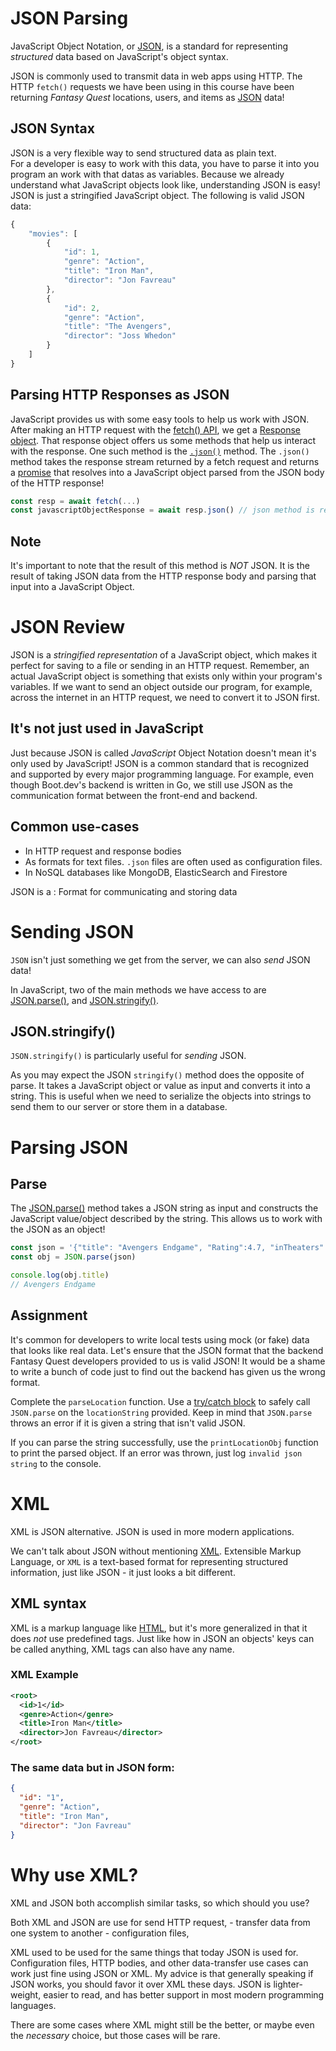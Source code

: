 # JSON Parsing

JavaScript Object Notation, or [JSON](https://developer.mozilla.org/en-US/docs/Learn/JavaScript/Objects/JSON), is a standard for representing *structured* data based on JavaScript's object syntax.

JSON is commonly used to transmit data in web apps using HTTP. The HTTP `fetch()` requests we have been using in this course have been returning *Fantasy Quest* locations, users, and items as [JSON](https://developer.mozilla.org/en-US/docs/Learn/JavaScript/Objects/JSON) data!

## JSON Syntax

JSON is a very flexible way to send structured data as plain text.  
For a developer is easy to work with this data, you have to parse it into you program an work with that datas as variables. 
Because we already understand what JavaScript objects look like, understanding JSON is easy! JSON is just a stringified JavaScript object. The following is valid JSON data:

```js
{
    "movies": [
        {
            "id": 1,
            "genre": "Action",
            "title": "Iron Man",
            "director": "Jon Favreau"
        },
        {
            "id": 2,
            "genre": "Action",
            "title": "The Avengers",
            "director": "Joss Whedon"
        }
    ]
}
```

## Parsing HTTP Responses as JSON

JavaScript provides us with some easy tools to help us work with JSON. After making an HTTP request with the [fetch() API](https://developer.mozilla.org/en-US/docs/Web/API/Fetch_API), we get a [Response object](https://developer.mozilla.org/en-US/docs/Web/API/Response). That response object offers us some methods that help us interact with the response. One such method is the [`.json()`](https://developer.mozilla.org/en-US/docs/Web/API/Response/json) method. The `.json()` method takes the response stream returned by a fetch request and returns a [promise](https://developer.mozilla.org/en-US/docs/Web/JavaScript/Reference/Global_Objects/Promise) that resolves into a JavaScript object parsed from the JSON body of the HTTP response!

```js
const resp = await fetch(...)
const javascriptObjectResponse = await resp.json() // json method is responsible for parsing kind of the textual. JSON -> JS object with we can use. 
```

## Note

It's important to note that the result of this method is *NOT* JSON. It is the result of taking JSON data from the HTTP response body and parsing that input into a JavaScript Object.

# JSON Review

JSON is a *stringified representation* of a JavaScript object, which makes it perfect for saving to a file or sending in an HTTP request. 
Remember, an actual JavaScript object is something that exists only within your program's variables. If we want to send an object outside our program, for example, across the internet in an HTTP request, we need to convert it to JSON first.

## It's not just used in JavaScript

Just because JSON is called *JavaScript* Object Notation doesn't mean it's only used by JavaScript! JSON is a common standard that is recognized and supported by every major programming language. For example, even though Boot.dev's backend is written in Go, we still use JSON as the communication format between the front-end and backend.

## Common use-cases

* In HTTP request and response bodies
* As formats for text files. `.json` files are often used as configuration files.
* In NoSQL databases like MongoDB, ElasticSearch and Firestore


JSON is a : Format for communicating and storing data

# Sending JSON

`JSON` isn't just something we get from the server, we can also *send* JSON data!

In JavaScript, two of the main methods we have access to are [JSON.parse()](https://developer.mozilla.org/en-US/docs/Web/JavaScript/Reference/Global_Objects/JSON/parse), and [JSON.stringify()](https://developer.mozilla.org/en-US/docs/Web/JavaScript/Reference/Global_Objects/JSON/stringify).

## JSON.stringify()

`JSON.stringify()` is particularly useful for *sending* JSON.

As you may expect the JSON `stringify()` method does the opposite of parse. It takes a JavaScript object or value as input and converts it into a string. This is useful when we need to serialize the objects into strings to send them to our server or store them in a database.

# Parsing JSON

## Parse

The [JSON.parse()](https://developer.mozilla.org/en-US/docs/Web/JavaScript/Reference/Global_Objects/JSON/parse) method takes a JSON string as input and constructs the JavaScript value/object described by the string. This allows us to work with the JSON as an object!

```js
const json = '{"title": "Avengers Endgame", "Rating":4.7, "inTheaters":false}';
const obj = JSON.parse(json)

console.log(obj.title)
// Avengers Endgame
```

## Assignment

It's common for developers to write local tests using mock (or fake) data that looks like real data. Let's ensure that the JSON format that the backend Fantasy Quest developers provided to us is valid JSON! It would be a shame to write a bunch of code just to find out the backend has given us the wrong format.

Complete the `parseLocation` function. Use a [try/catch block](https://developer.mozilla.org/en-US/docs/Web/JavaScript/Reference/Statements/try...catch) to safely call `JSON.parse` on the `locationString` provided. Keep in mind that `JSON.parse` throws an error if it is given a string that isn't valid JSON.

If you can parse the string successfully, use the `printLocationObj` function to print the parsed object. If an error was thrown, just log `invalid json string` to the console.

# XML

XML is JSON alternative. JSON is used in more modern applications. 

We can't talk about JSON without mentioning [XML](https://en.wikipedia.org/wiki/XML#:~:text=Extensible%20Markup%20Language%20(XML)%20is,%2Dreadable%20and%20machine%2Dreadable.). Extensible Markup Language, or `XML` is a text-based format for representing structured information, just like JSON - it just looks a bit different.

## XML syntax

XML is a markup language like [HTML](https://en.wikipedia.org/wiki/HTML), but it's more generalized in that it does *not* use predefined tags. Just like how in JSON an objects' keys can be called anything, XML tags can also have any name.

### XML Example

```xml
<root>
  <id>1</id>
  <genre>Action</genre>
  <title>Iron Man</title>
  <director>Jon Favreau</director>
</root>
```

### The same data but in JSON form:

```json
{
  "id": "1",
  "genre": "Action",
  "title": "Iron Man",
  "director": "Jon Favreau"
}
```

# Why use XML?

XML and JSON both accomplish similar tasks, so which should you use?

Both XML and JSON are use for send HTTP request, 
    - transfer data from one system to another
    - configuration files,

XML used to be used for the same things that today JSON is used for. Configuration files, HTTP bodies, and other data-transfer use cases can work just fine using JSON or XML. My advice is that generally speaking if JSON works, you should favor it over XML these days. JSON is lighter-weight, easier to read, and has better support in most modern programming languages.

There are some cases where XML might still be the better, or maybe even the *necessary* choice, but those cases will be rare.
